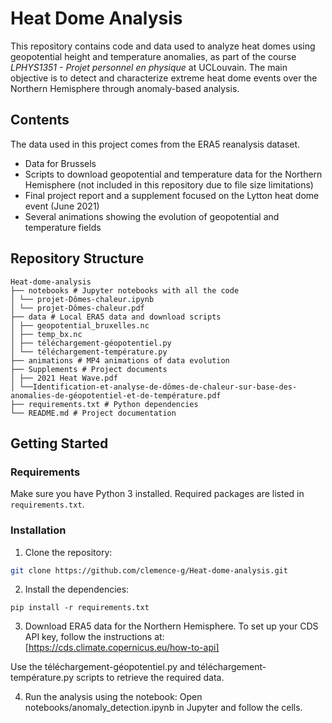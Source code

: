 # Heat Dome Analysis

This repository contains code and data used to analyze heat domes using geopotential height and temperature anomalies, as part of the course *LPHYS1351 - Projet personnel en physique* at UCLouvain. The main objective is to detect and characterize extreme heat dome events over the Northern Hemisphere through anomaly-based analysis.

## Contents

The data used in this project comes from the ERA5 reanalysis dataset.

- Data for Brussels
- Scripts to download geopotential and temperature data for the Northern Hemisphere (not included in this repository due to file size limitations)
- Final project report and a supplement focused on the Lytton heat dome event (June 2021)
- Several animations showing the evolution of geopotential and temperature fields

## Repository Structure

```
Heat-dome-analysis
├── notebooks # Jupyter notebooks with all the code
│ └── projet-Dômes-chaleur.ipynb
│ └── projet-Dômes-chaleur.pdf
├── data # Local ERA5 data and download scripts
│ ├── geopotential_bruxelles.nc
│ ├── temp_bx.nc
│ ├── téléchargement-géopotentiel.py
│ └── téléchargement-température.py
├── animations # MP4 animations of data evolution
├── Supplements # Project documents
│ ├── 2021 Heat Wave.pdf
│ └──Identification-et-analyse-de-dômes-de-chaleur-sur-base-des-anomalies-de-géopotentiel-et-de-température.pdf
├── requirements.txt # Python dependencies
└── README.md # Project documentation
```

## Getting Started

### Requirements

Make sure you have Python 3 installed. Required packages are listed in `requirements.txt`.

### Installation

1. Clone the repository:
```bash
git clone https://github.com/clemence-g/Heat-dome-analysis.git
```

2. Install the dependencies:
```
pip install -r requirements.txt
```

3. Download ERA5 data for the Northern Hemisphere. To set up your CDS API key, follow the instructions at:
[https://cds.climate.copernicus.eu/how-to-api]

Use the téléchargement-géopotentiel.py and téléchargement-température.py scripts to retrieve the required data.

4. Run the analysis using the notebook:
Open notebooks/anomaly_detection.ipynb in Jupyter and follow the cells.



